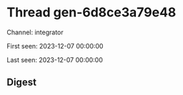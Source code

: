 # Thread gen-6d8ce3a79e48
Channel: integrator

First seen: 2023-12-07 00:00:00

Last seen: 2023-12-07 00:00:00

## Digest


